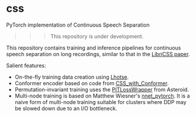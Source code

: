 # css
PyTorch implementation of Continuous Speech Separation

>>> This repository is under development.

This repository contains training and inference pipelines for continuous speech
separation on long recordings, similar to that in the [LibriCSS paper](https://arxiv.org/abs/2001.11482).

Salient features:

* On-the-fly training data creation using [Lhotse](https://github.com/lhotse-speech/lhotse).
* Conformer encoder based on code from [CSS_with_Conformer](https://github.com/Sanyuan-Chen/CSS_with_Conformer).
* Permutation-invariant training uses the [PITLossWrapper](https://asteroid.readthedocs.io/en/v0.3.4/_modules/asteroid/losses/pit_wrapper.html) from Asteroid.
* Multi-node training is based on Matthew Wiesner's [nnet_pytorch](https://github.com/m-wiesner/nnet_pytorch). It is a naive form of multi-node training
suitable for clusters where DDP may be slowed down due to an I/O bottleneck.